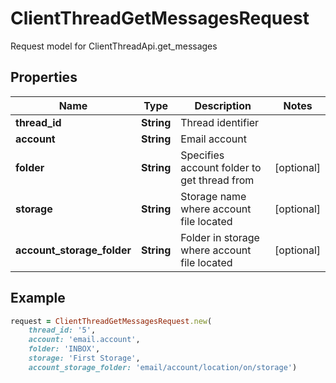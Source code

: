 # ClientThreadGetMessagesRequest

Request model for ClientThreadApi.get_messages

## Properties

Name | Type | Description | Notes
---- | ---- | ----------- | -----
**thread_id** |**String** |Thread identifier |
**account** |**String** |Email account |
**folder** |**String** |Specifies account folder to get thread from              |[optional] 
**storage** |**String** |Storage name where account file located |[optional] 
**account_storage_folder** |**String** |Folder in storage where account file located |[optional] 

## Example
```ruby
request = ClientThreadGetMessagesRequest.new(
    thread_id: '5',
    account: 'email.account',
    folder: 'INBOX',
    storage: 'First Storage',
    account_storage_folder: 'email/account/location/on/storage')
```
